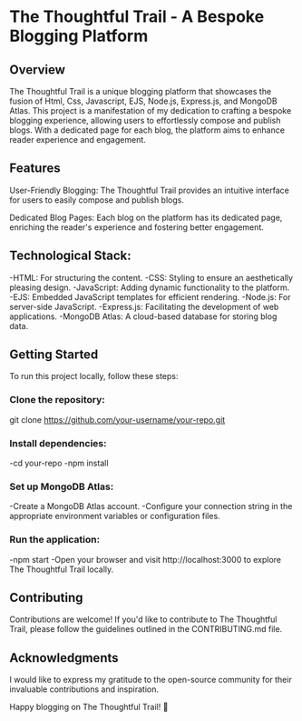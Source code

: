 # The Thoughtful Trail - A Bespoke Blogging Platform
## Overview
The Thoughtful Trail is a unique blogging platform that showcases the fusion of Html, Css, Javascript, EJS, Node.js, Express.js, and MongoDB Atlas. This project is a manifestation of my dedication to crafting a bespoke blogging experience, allowing users to effortlessly compose and publish blogs. With a dedicated page for each blog, the platform aims to enhance reader experience and engagement.

## Features
User-Friendly Blogging: The Thoughtful Trail provides an intuitive interface for users to easily compose and publish blogs.

Dedicated Blog Pages: Each blog on the platform has its dedicated page, enriching the reader's experience and fostering better engagement.

## Technological Stack:

-HTML: For structuring the content.
-CSS: Styling to ensure an aesthetically pleasing design.
-JavaScript: Adding dynamic functionality to the platform.
-EJS: Embedded JavaScript templates for efficient rendering.
-Node.js: For server-side JavaScript.
-Express.js: Facilitating the development of web applications.
-MongoDB Atlas: A cloud-based database for storing blog data.

## Getting Started
To run this project locally, follow these steps:

### Clone the repository:
git clone https://github.com/your-username/your-repo.git

### Install dependencies:

-cd your-repo
-npm install

### Set up MongoDB Atlas:

-Create a MongoDB Atlas account.
-Configure your connection string in the appropriate environment variables or configuration files.

### Run the application:

-npm start
-Open your browser and visit http://localhost:3000 to explore The Thoughtful Trail locally.

## Contributing
Contributions are welcome! If you'd like to contribute to The Thoughtful Trail, please follow the guidelines outlined in the CONTRIBUTING.md file.

## Acknowledgments
I would like to express my gratitude to the open-source community for their invaluable contributions and inspiration.

Happy blogging on The Thoughtful Trail! 🌟
